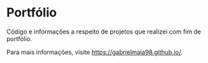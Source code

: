# Portfólio

Código e informações a respeito de projetos que realizei com fim de portfólio. 

Para mais informações, visite https://gabrielmaia98.github.io/.
